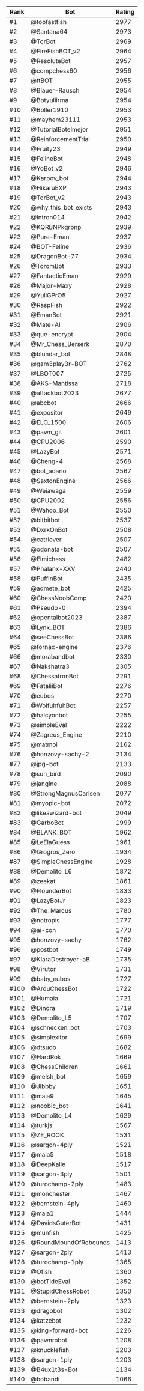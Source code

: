 Rank|Bot|Rating
---|---|---
#1|@toofastfish|2977
#2|@Santana64|2973
#3|@TorBot|2969
#4|@FireFishBOT_v2|2964
#5|@ResoluteBot|2957
#6|@compchess60|2956
#7|@ttBOT|2955
#8|@Blauer-Rausch|2954
#9|@Botyuliirma|2954
#10|@Boller1910|2953
#11|@mayhem23111|2953
#12|@TutorialBotelmejor|2951
#13|@ReinforcementTrial|2950
#14|@Fruity23|2949
#15|@FelineBot|2948
#16|@YoBot_v2|2946
#17|@Karpov_bot|2944
#18|@HikaruEXP|2943
#19|@TorBot_v2|2943
#20|@why_this_bot_exists|2943
#21|@Intron014|2942
#22|@KQRBNPkqrbnp|2939
#23|@Pure-Eman|2937
#24|@BOT-Feline|2936
#25|@DragonBot-77|2934
#26|@ToromBot|2933
#27|@FantacticEman|2929
#28|@Major-Maxy|2928
#29|@YuliGPrO5|2927
#30|@RaspFish|2922
#31|@EmanBot|2921
#32|@Mate-AI|2906
#33|@que-encrypt|2904
#34|@Mr_Chess_Berserk|2870
#35|@blundar_bot|2848
#36|@gam3play3r-BOT|2762
#37|@LBOT007|2725
#38|@AKS-Mantissa|2718
#39|@attackbot2023|2677
#40|@abcbot|2666
#41|@expositor|2649
#42|@ELO_1500|2606
#43|@pawn_git|2601
#44|@CPU2006|2590
#45|@LazyBot|2571
#46|@Cheng-4|2568
#47|@bot_adario|2567
#48|@SaxtonEngine|2566
#49|@Weiawaga|2559
#50|@CPU2002|2556
#51|@Wahoo_Bot|2550
#52|@bitbitbot|2537
#53|@DxrkOnBot|2508
#54|@catriever|2507
#55|@odonata-bot|2507
#56|@Elmichess|2482
#57|@Phalanx-XXV|2440
#58|@PuffinBot|2435
#59|@admete_bot|2425
#60|@ChessNoobComp|2420
#61|@Pseudo-0|2394
#62|@opentalbot2023|2387
#63|@Lynx_BOT|2386
#64|@seeChessBot|2386
#65|@fornax-engine|2376
#66|@morabandbot|2330
#67|@Nakshatra3|2305
#68|@ChessatronBot|2291
#69|@FataliiBot|2276
#70|@eubos|2270
#71|@WolfuhfuhBot|2257
#72|@halcyonbot|2255
#73|@simpleEval|2222
#74|@Zagreus_Engine|2210
#75|@matmoi|2162
#76|@honzovy-sachy-2|2134
#77|@jpg-bot|2133
#78|@sun_bird|2090
#79|@jangine|2088
#80|@StrongMagnusCarlsen|2077
#81|@myopic-bot|2072
#82|@likeawizard-bot|2049
#83|@GarboBot|1999
#84|@BLANK_BOT|1962
#85|@LeElaGuess|1961
#86|@Grogros_Zero|1934
#87|@SimpleChessEngine|1928
#88|@Demolito_L6|1872
#89|@zeekat|1861
#90|@FlounderBot|1833
#91|@LazyBotJr|1823
#92|@The_Marcus|1780
#93|@notropis|1777
#94|@ai-con|1770
#95|@honzovy-sachy|1762
#96|@postbot|1749
#97|@KlaraDestroyer-aB|1735
#98|@Virutor|1731
#99|@baby_eubos|1727
#100|@ArduChessBot|1722
#101|@Humaia|1721
#102|@Dinora|1719
#103|@Demolito_L5|1707
#104|@schnecken_bot|1703
#105|@simplexitor|1699
#106|@dtsudo|1682
#107|@HardRok|1669
#108|@ChessChildren|1661
#109|@melsh_bot|1659
#110|@Jibbby|1651
#111|@maia9|1645
#112|@noobic_bot|1641
#113|@Demolito_L4|1629
#114|@turkjs|1567
#115|@ZE_ROOK|1531
#116|@sargon-4ply|1521
#117|@maia5|1518
#118|@DeepKalle|1517
#119|@sargon-3ply|1501
#120|@turochamp-2ply|1483
#121|@monchester|1467
#122|@bernstein-4ply|1460
#123|@maia1|1444
#124|@DavidsGuterBot|1431
#125|@munfish|1425
#126|@RoundMoundOfRebounds|1413
#127|@sargon-2ply|1413
#128|@turochamp-1ply|1365
#129|@Ofish|1360
#130|@botTideEval|1352
#131|@StupidChessRobot|1350
#132|@bernstein-2ply|1323
#133|@dragobot|1302
#134|@katzebot|1232
#135|@king-forward-bot|1226
#136|@pawnrobot|1208
#137|@knucklefish|1203
#138|@sargon-1ply|1203
#139|@B4ux1t3s-Bot|1134
#140|@bobandi|1066
